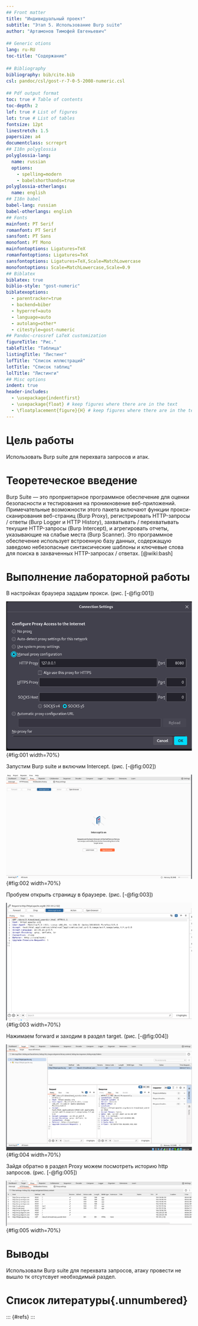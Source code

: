 ```yaml
---
## Front matter
title: "Индивидуальный проект"
subtitle: "Этап 5. Использование Burp suite"
author: "Артамонов Тимофей Евгеньевич"

## Generic otions
lang: ru-RU
toc-title: "Содержание"

## Bibliography
bibliography: bib/cite.bib
csl: pandoc/csl/gost-r-7-0-5-2008-numeric.csl

## Pdf output format
toc: true # Table of contents
toc-depth: 2
lof: true # List of figures
lot: true # List of tables
fontsize: 12pt
linestretch: 1.5
papersize: a4
documentclass: scrreprt
## I18n polyglossia
polyglossia-lang:
  name: russian
  options:
	- spelling=modern
	- babelshorthands=true
polyglossia-otherlangs:
  name: english
## I18n babel
babel-lang: russian
babel-otherlangs: english
## Fonts
mainfont: PT Serif
romanfont: PT Serif
sansfont: PT Sans
monofont: PT Mono
mainfontoptions: Ligatures=TeX
romanfontoptions: Ligatures=TeX
sansfontoptions: Ligatures=TeX,Scale=MatchLowercase
monofontoptions: Scale=MatchLowercase,Scale=0.9
## Biblatex
biblatex: true
biblio-style: "gost-numeric"
biblatexoptions:
  - parentracker=true
  - backend=biber
  - hyperref=auto
  - language=auto
  - autolang=other*
  - citestyle=gost-numeric
## Pandoc-crossref LaTeX customization
figureTitle: "Рис."
tableTitle: "Таблица"
listingTitle: "Листинг"
lofTitle: "Список иллюстраций"
lotTitle: "Список таблиц"
lolTitle: "Листинги"
## Misc options
indent: true
header-includes:
  - \usepackage{indentfirst}
  - \usepackage{float} # keep figures where there are in the text
  - \floatplacement{figure}{H} # keep figures where there are in the text
---
```



# Цель работы

Использовать Burp suite для перехвата запросов и атак.

# Теоретеческое введение

Burp Suite — это проприетарное программное обеспечение для оценки безопасности и тестирования на проникновение веб-приложений.
Примечательные возможности этого пакета включают функции прокси-сканирования веб-страниц (Burp Proxy), регистрировать HTTP-запросы / ответы (Burp Logger и HTTP History), 
захватывать / перехватывать текущие HTTP-запросы (Burp Intercept), и агрегировать отчеты, указывающие на слабые места (Burp Scanner). 
Это программное обеспечение использует встроенную базу данных, содержащую заведомо небезопасные синтаксические шаблоны и ключевые слова для поиска в захваченных HTTP-запросах / ответах. [@wiki:bash]

# Выполнение лабораторной работы

В настройках браузера зададим прокси. (рис. [-@fig:001])

![HTTP Proxy](image/1.PNG){#fig:001 width=70%}

Запустим Burp suite и включим Intercept. (рис. [-@fig:002])

![Intercept is on - теперь запросы будут перехватываться](image/2.PNG){#fig:002 width=70%}

Пробуем открыть страницу в браузере. (рис. [-@fig:003])

![Нас перекидывает в Burp suite и показывает данные, которые мы перехватили вместе с запросом](image/3.PNG){#fig:003 width=70%}

Нажимаем forward и заходим в раздел target. (рис. [-@fig:004])

![Видим запрос который мы сюда перенаправили, справа внизу можно увидеть ответ на запрос](image/4.PNG){#fig:004 width=70%}

Зайдя обратно в раздел Proxy можем посмотреть историю http запросов. (рис. [-@fig:005])

![Ссылки, методы запрсоов, код статуса и тд](image/5.PNG){#fig:005 width=70%}

# Выводы

Использовали Burp suite для перехвата запросов, атаку провести не вышло тк отсутсвует необходимый раздел.

# Список литературы{.unnumbered}

::: {#refs}
:::